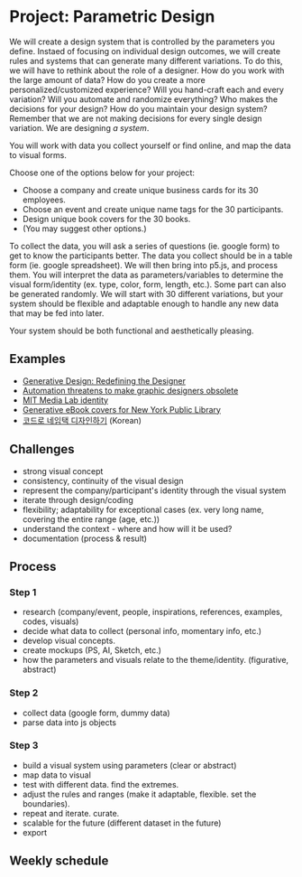 # Project: Parametric Design

We will create a design system that is controlled by the parameters you define. Instaed of focusing on individual design outcomes, we will create rules and systems that can generate many different variations. To do this, we will have to rethink about the role of a designer. How do you work with the large amount of data? How do you create a more personalized/customized experience? Will you hand-craft each and every variation? Will you automate and randomize everything? Who makes the decisions for your design? How do you maintain your design system? Remember that we are not making decisions for every single design variation. We are designing *a system*.

You will work with data you collect yourself or find online, and map the data to visual forms. 

Choose one of the options below for your project:
- Choose a company and create unique business cards for its 30 employees.
- Choose an event and create unique name tags for the 30 participants.
- Design unique book covers for the 30 books. 
- (You may suggest other options.)

To collect the data, you will ask a series of questions (ie. google form) to get to know the participants better. The data you collect should be in a table form (ie. google spreadsheet). We will then bring into p5.js, and process them. You will interpret the data as parameters/variables to determine the visual form/identity (ex. type, color, form, length, etc.). Some part can also be generated randomly. We will start with 30 different variations, but your system should be flexible and adaptable enough to handle any new data that may be fed into later. 

Your system should be both functional and aesthetically pleasing.



## Examples
- [Generative Design: Redefining the Designer](https://www.commarts.com/columns/generative-design-redefining-the-designer)
- [Automation threatens to make graphic designers obsolete](https://eyeondesign.aiga.org/automation-threatens-to-make-graphic-designers-obsolete/)
- [MIT Media Lab identity](http://eroonkang.com/projects/MIT-Media-Lab-Identity/)
- [Generative eBook covers for New York Public Library](https://www.nypl.org/blog/2014/09/03/generative-ebook-covers)
- [코드로 네임택 디자인하기](https://brunch.co.kr/@designforhuman/26) (Korean)



## Challenges
- strong visual concept
- consistency, continuity of the visual design
- represent the company/participant's identity through the visual system
- iterate through design/coding
- flexibility; adaptability for exceptional cases (ex. very long name, covering the entire range (age, etc.))
- understand the context - where and how will it be used?
- documentation (process & result)



## Process

### Step 1
- research (company/event, people, inspirations, references, examples, codes, visuals)
- decide what data to collect (personal info, momentary info, etc.)
- develop visual concepts. 
- create mockups (PS, AI, Sketch, etc.)
- how the parameters and visuals relate to the theme/identity. (figurative, abstract)

### Step 2
- collect data (google form, dummy data)
- parse data into js objects

### Step 3
- build a visual system using parameters (clear or abstract)
- map data to visual
- test with different data. find the extremes.
- adjust the rules and ranges (make it adaptable, flexible. set the boundaries).
- repeat and iterate. curate.
- scalable for the future (different dataset in the future)
- export

## Weekly schedule


